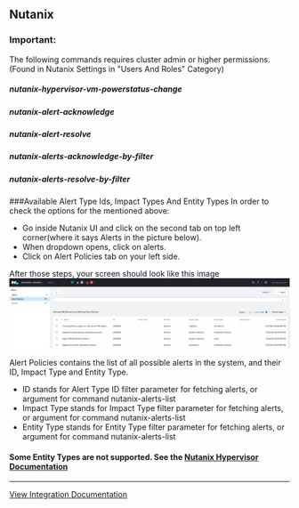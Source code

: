 ## Nutanix

### Important:

The following commands requires cluster admin or higher permissions.
(Found in Nutanix Settings in "Users And Roles" Category)

##### nutanix-hypervisor-vm-powerstatus-change
##### nutanix-alert-acknowledge
##### nutanix-alert-resolve
##### nutanix-alerts-acknowledge-by-filter
##### nutanix-alerts-resolve-by-filter

###Available Alert Type Ids, Impact Types And Entity Types
In order to check the options for the mentioned above:
* Go inside Nutanix UI and click on the second tab on top left corner(where it says Alerts in the picture below).
* When dropdown opens, click on alerts.
* Click on Alert Policies tab on your left side.

After those steps, your screen should look like this image
![Nutanix Alert Policy](../../doc_files/Alert_Policy.png)

Alert Policies contains the list of all possible alerts in the system,
and their ID, Impact Type and Entity Type. 

* ID stands for Alert Type ID filter parameter for fetching alerts, or argument for command nutanix-alerts-list
* Impact Type stands for Impact Type filter parameter for fetching alerts, or argument for command nutanix-alerts-list
* Entity Type stands for Entity Type filter parameter for fetching alerts, or argument for command nutanix-alerts-list 

#### Some Entity Types are not supported. See the [Nutanix Hypervisor Documentation](https://github.com/demisto/content/blob/master/Packs/Nutanix/Integrations/Nutanix/README.md)



---
[View Integration Documentation](https://xsoar.pan.dev/docs/reference/integrations/nutanix-hypervisor)
